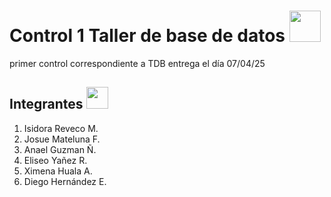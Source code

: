 # Control 1 Taller de base de datos <img src="https://cdn-icons-png.flaticon.com/128/9850/9850774.png" width="50" height="50">


primer control correspondiente a TDB entrega el día 07/04/25

## Integrantes <img src="https://cdn-icons-png.flaticon.com/128/1456/1456955.png" width="35" height="35">
1. Isidora Reveco M.
2. Josue Mateluna F.
3. Anael Guzman Ñ.
4. Eliseo Yañez R.
5. Ximena Huala A.
6. Diego Hernández E.
